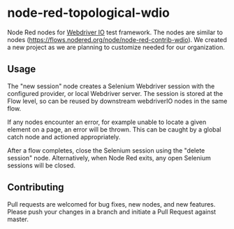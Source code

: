 # node-red-topological-wdio

Node Red nodes for [Webdriver IO](https://webdriver.io) test framework. The nodes are similar to nodes (https://flows.nodered.org/node/node-red-contrib-wdio). We created a new project as we are planning to customize needed for our organization.

## Usage

The "new session" node creates a Selenium Webdriver session with the configured provider, or local Webdriver server. The session is stored at the Flow level, so can be reused by downstream webdriverIO nodes in the same flow.

If any nodes encounter an error, for example unable to locate a given element on a page, an error will be thrown. This can be caught by a global catch node and actioned appropriately.

After a flow completes, close the Selenium session using the "delete session" node. Alternatively, when Node Red exits, any open Selenium sessions will be closed.

## Contributing

Pull requests are welcomed for bug fixes, new nodes, and new features. Please push your changes in a branch and initiate a Pull Request against master.
